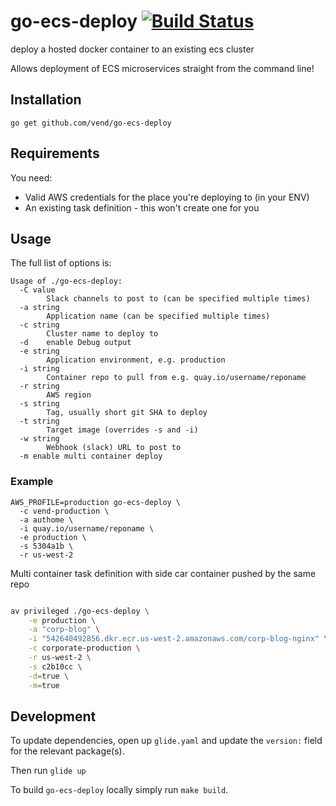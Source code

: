 # go-ecs-deploy [![Build Status](https://travis-ci.org/vend/go-ecs-deploy.svg)](https://travis-ci.org/vend/go-ecs-deploy)
deploy a hosted docker container to an existing ecs cluster

Allows deployment of ECS microservices straight from the command line!

## Installation

```
go get github.com/vend/go-ecs-deploy
```

## Requirements

You need:

- Valid AWS credentials for the place you're deploying to (in your ENV)
- An existing task definition - this won't create one for you

## Usage

The full list of options is:

```
Usage of ./go-ecs-deploy:
  -C value
        Slack channels to post to (can be specified multiple times)
  -a string
        Application name (can be specified multiple times)
  -c string
        Cluster name to deploy to
  -d    enable Debug output
  -e string
        Application environment, e.g. production
  -i string
        Container repo to pull from e.g. quay.io/username/reponame
  -r string
        AWS region
  -s string
        Tag, usually short git SHA to deploy
  -t string
        Target image (overrides -s and -i)
  -w string
        Webhook (slack) URL to post to
  -m enable multi container deploy
```

### Example

```
AWS_PROFILE=production go-ecs-deploy \
  -c vend-production \
  -a authome \
  -i quay.io/username/reponame \
  -e production \
  -s 5304a1b \
  -r us-west-2
```

Multi container task definition with side car container pushed by the same repo

```sh

av privileged ./go-ecs-deploy \
    -e production \
    -a "corp-blog" \
    -i "542640492856.dkr.ecr.us-west-2.amazonaws.com/corp-blog-nginx" \
    -c corporate-production \
    -r us-west-2 \
    -s c2b10cc \
    -d=true \
    -m=true

```

## Development

To update dependencies, open up `glide.yaml` and update the `version:` field for
the relevant package(s).

Then run `glide up`

To build `go-ecs-deploy` locally simply run `make build`.

